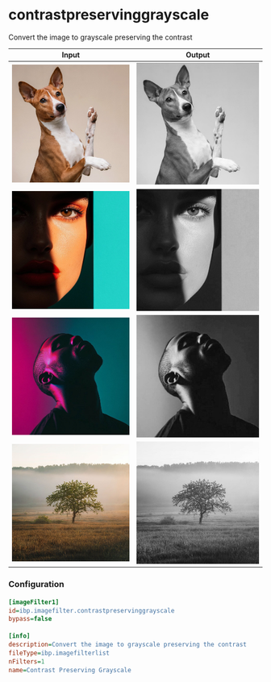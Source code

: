 # contrastpreservinggrayscale

Convert the image to grayscale preserving the contrast

| Input | Output |
|--------|--------|
| ![dog](../assets/img_in/dog.jpg) | ![dog_contrastpreservinggrayscale](../assets/img_out/dog_contrastpreservinggrayscale.jpg) |
| ![female](../assets/img_in/female.jpg) | ![female_contrastpreservinggrayscale](../assets/img_out/female_contrastpreservinggrayscale.jpg) |
| ![male](../assets/img_in/male.jpg) | ![male_contrastpreservinggrayscale](../assets/img_out/male_contrastpreservinggrayscale.jpg) |
| ![tree](../assets/img_in/tree.jpg) | ![tree_contrastpreservinggrayscale](../assets/img_out/tree_contrastpreservinggrayscale.jpg) |

### Configuration

```ini
[imageFilter1]
id=ibp.imagefilter.contrastpreservinggrayscale
bypass=false

[info]
description=Convert the image to grayscale preserving the contrast
fileType=ibp.imagefilterlist
nFilters=1
name=Contrast Preserving Grayscale


```
